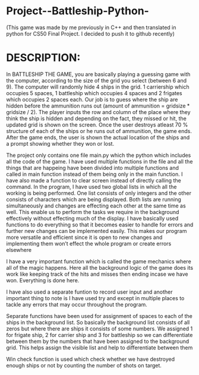 # Project--Battleship-Python-

(This game was made by me previously in C++ and then translated in python for CS50 Final Project. I decided to push it to github recently)

# DESCRIPTION:

In BATTLESHIP THE GAME, you are basically playing a guessing game with the computer, according to the size of the grid you select (between 6 and 9). The computer will randomly hide 4 ships in the grid. 1 carriership which occupies 5 spaces, 1 battleship which occupies 4 spaces and 2 frigates which occupies 2 spaces each. Our job is to guess where the ship are hidden before the ammunition runs out (amount of ammunition = gridsize * gridsize / 2). The player inputs the row and column of the place where they think the ship is hidden and depending on the fact, they missed or hit, the updated grid is shown on the screen. Once the user destroys atleast 70 % structure of each of the ships or he runs out of ammunition, the game ends. After the game ends, the user is shown the actual location of the ships and a prompt showing whether they won or lost.

The project only contains one file main.py which the python which includes all the code of the game. I have used multiple functions in the file and all the things that are happeing have been divided into multiple functions and called in main function instead of them being only in the main function. I have also made a function to clear screen instead of directly calling the command. In the program, I have used two global lists in which all the working is being performed. One list consists of only integers and the other consists of characters which are being displayed. Both lists are running simultaneously and changes are effecting each other at the same time as well. This enable us to perform the tasks we require in the background effectively without effecting much of the display. I have basically used functions to do everything so that it becomes easier to handle for errors and further new changes can be implemented easily. This makes our program more versatile and efficient since it is open to new changes and implementing them won’t effect the whole program or create errors elsewhere

I have a very important function which is called the game mechanics where all of the magic happens. Here all the background logic of the game does its work like keeping track of the hits and misses then ending incase we have won. Everything is done here.

I have also used a separate funtion to record user input and another important thing to note is I have used try and except in multiple places to tackle any errors that may occur throughout the program.

Separate functions have been used for assignment of spaces to each of the ships in the background list. So basically the background list consists of all zeros but where there are ships it consists of some numbers. We assigned 1 for frigate ship, 2 for carrier ship and 3 for battleship so we can differentiate between them by the numbers that have been assigned to the background grid. This helps assign the visible list and help to differentiate between them

Win check function is used which check whether we have destroyed enough ships or not by counting the number of shots on target.